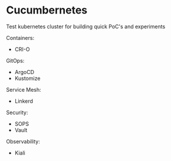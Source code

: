 # Cucumbernetes

Test kubernetes cluster for building quick PoC's and experiments

Containers:
* CRI-O

GitOps:
* ArgoCD
* Kustomize

Service Mesh:
* Linkerd

Security:
* SOPS
* Vault

Observability:
* Kiali
